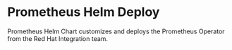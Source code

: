 # Prometheus Helm Deploy

Prometheus Helm Chart customizes and deploys the Prometheus Operator from the Red Hat Integration team.

